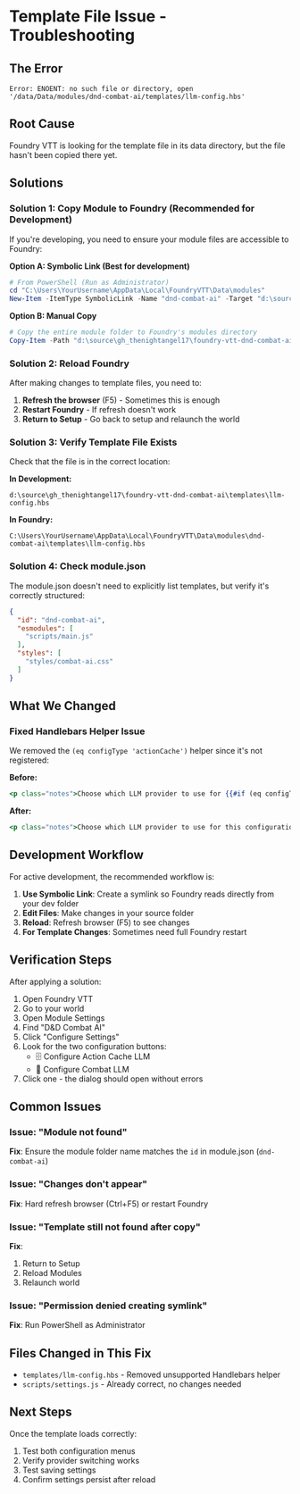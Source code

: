# Template File Issue - Troubleshooting

## The Error
```
Error: ENOENT: no such file or directory, open '/data/Data/modules/dnd-combat-ai/templates/llm-config.hbs'
```

## Root Cause
Foundry VTT is looking for the template file in its data directory, but the file hasn't been copied there yet.

## Solutions

### Solution 1: Copy Module to Foundry (Recommended for Development)
If you're developing, you need to ensure your module files are accessible to Foundry:

**Option A: Symbolic Link (Best for development)**
```powershell
# From PowerShell (Run as Administrator)
cd "C:\Users\YourUsername\AppData\Local\FoundryVTT\Data\modules"
New-Item -ItemType SymbolicLink -Name "dnd-combat-ai" -Target "d:\source\gh_thenightangel17\foundry-vtt-dnd-combat-ai"
```

**Option B: Manual Copy**
```powershell
# Copy the entire module folder to Foundry's modules directory
Copy-Item -Path "d:\source\gh_thenightangel17\foundry-vtt-dnd-combat-ai" -Destination "C:\Users\YourUsername\AppData\Local\FoundryVTT\Data\modules\dnd-combat-ai" -Recurse -Force
```

### Solution 2: Reload Foundry
After making changes to template files, you need to:
1. **Refresh the browser** (F5) - Sometimes this is enough
2. **Restart Foundry** - If refresh doesn't work
3. **Return to Setup** - Go back to setup and relaunch the world

### Solution 3: Verify Template File Exists
Check that the file is in the correct location:

**In Development:**
```
d:\source\gh_thenightangel17\foundry-vtt-dnd-combat-ai\templates\llm-config.hbs
```

**In Foundry:**
```
C:\Users\YourUsername\AppData\Local\FoundryVTT\Data\modules\dnd-combat-ai\templates\llm-config.hbs
```

### Solution 4: Check module.json
The module.json doesn't need to explicitly list templates, but verify it's correctly structured:

```json
{
  "id": "dnd-combat-ai",
  "esmodules": [
    "scripts/main.js"
  ],
  "styles": [
    "styles/combat-ai.css"
  ]
}
```

## What We Changed

### Fixed Handlebars Helper Issue
We removed the `(eq configType 'actionCache')` helper since it's not registered:

**Before:**
```handlebars
<p class="notes">Choose which LLM provider to use for {{#if (eq configType 'actionCache')}}generating cached action descriptions{{else}}combat recommendations{{/if}}</p>
```

**After:**
```handlebars
<p class="notes">Choose which LLM provider to use for this configuration</p>
```

## Development Workflow

For active development, the recommended workflow is:

1. **Use Symbolic Link**: Create a symlink so Foundry reads directly from your dev folder
2. **Edit Files**: Make changes in your source folder
3. **Reload**: Refresh browser (F5) to see changes
4. **For Template Changes**: Sometimes need full Foundry restart

## Verification Steps

After applying a solution:

1. Open Foundry VTT
2. Go to your world
3. Open Module Settings
4. Find "D&D Combat AI"
5. Click "Configure Settings"
6. Look for the two configuration buttons:
   - 🗄️ Configure Action Cache LLM
   - 🧠 Configure Combat LLM
7. Click one - the dialog should open without errors

## Common Issues

### Issue: "Module not found"
**Fix**: Ensure the module folder name matches the `id` in module.json (`dnd-combat-ai`)

### Issue: "Changes don't appear"
**Fix**: Hard refresh browser (Ctrl+F5) or restart Foundry

### Issue: "Template still not found after copy"
**Fix**: 
1. Return to Setup
2. Reload Modules
3. Relaunch world

### Issue: "Permission denied creating symlink"
**Fix**: Run PowerShell as Administrator

## Files Changed in This Fix

- `templates/llm-config.hbs` - Removed unsupported Handlebars helper
- `scripts/settings.js` - Already correct, no changes needed

## Next Steps

Once the template loads correctly:
1. Test both configuration menus
2. Verify provider switching works
3. Test saving settings
4. Confirm settings persist after reload

